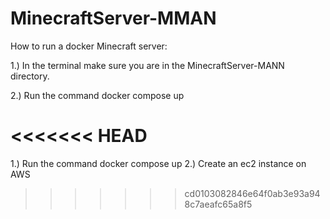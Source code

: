 # MinecraftServer-MMAN
How to run a docker Minecraft server:
 
1.) In the terminal make sure you are in the MinecraftServer-MANN directory.

2.) Run the command docker compose up


<<<<<<< HEAD
=======
1.) Run the command docker compose up
2.) Create an ec2 instance on AWS
>>>>>>> cd0103082846e64f0ab3e93a948c7aeafc65a8f5
